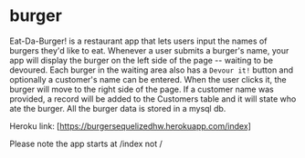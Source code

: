 # burger

Eat-Da-Burger! is a restaurant app that lets users input the names of burgers they'd like to eat. Whenever a user submits a burger's name, your app will display the burger on the left side of the page -- waiting to be devoured.
Each burger in the waiting area also has a `Devour it!` button and optionally a customer's name can be entered. When the user clicks it, the burger will move to the right side of the page. If a customer name was provided, a record will be added to the Customers table and it will state who ate the burger. All the burger data is stored in a mysql db.

Heroku link: [https://burgersequelizedhw.herokuapp.com/index]

Please note the app starts at /index not /